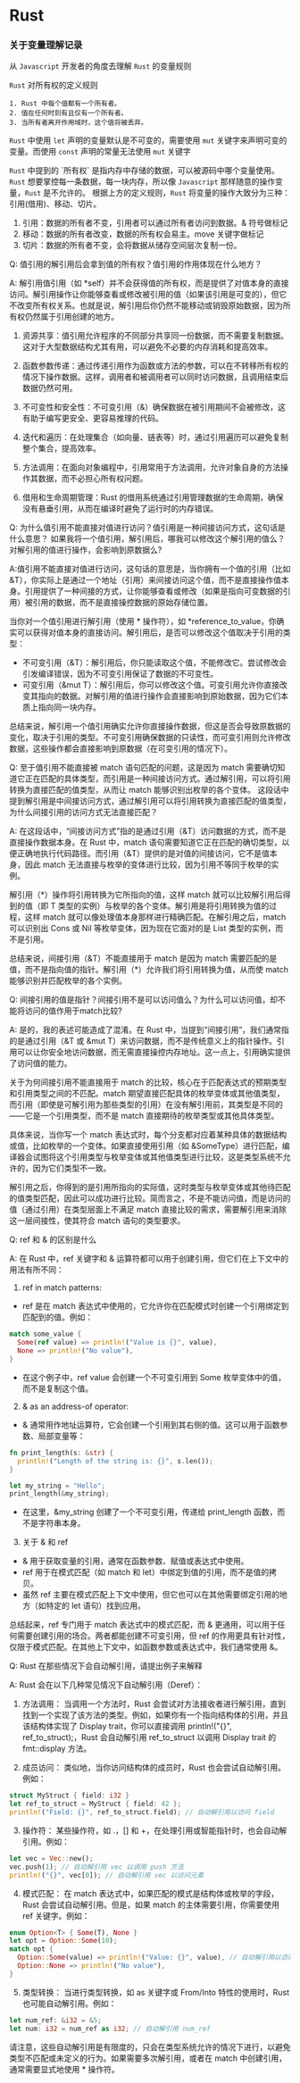 # Rust

### 关于变量理解记录

从 `Javascript` 开发者的角度去理解 `Rust` 的变量规则

`Rust` 对所有权的定义规则

    1. Rust 中每个值都有一个所有者。
    2. 值在任何时刻有且仅有一个所有者。
    3. 当所有者离开作用域时，这个值将被丢弃。

`Rust` 中使用 `let` 声明的变量默认是不可变的，需要使用 `mut` 关键字来声明可变的变量。而使用 `const` 声明的常量无法使用 `mut` 关键字

`Rust` 中提到的 \`所有权\` 是指内存中存储的数据，可以被源码中哪个变量使用。`Rust` 想要掌控每一条数据，每一块内存，所以像 `Javascript` 那样随意的操作变量，`Rust` 是不允许的。
根据上方的定义规则，`Rust` 将变量的操作大致分为三种：引用(借用)、移动、切片。

1. 引用：数据的所有者不变，引用者可以通过所有者访问到数据。& 符号做标记
2. 移动：数据的所有者改变，数据的所有权会易主。move 关键字做标记
3. 切片：数据的所有者不变，会将数据从储存空间层次复制一份。



Q: 值引用的解引用后会拿到值的所有权？值引用的作用体现在什么地方？

A: 解引用值引用（如 *self）并不会获得值的所有权，而是提供了对值本身的直接访问。解引用操作让你能够查看或修改被引用的值（如果该引用是可变的），但它不改变所有权关系。也就是说，解引用后你仍然不能移动或销毁原始数据，因为所有权仍然属于引用创建的地方。

1. 资源共享：值引用允许程序的不同部分共享同一份数据，而不需要复制数据。这对于大型数据结构尤其有用，可以避免不必要的内存消耗和提高效率。

2. 函数参数传递：通过传递引用作为函数或方法的参数，可以在不转移所有权的情况下操作数据。这样，调用者和被调用者可以同时访问数据，且调用结束后数据仍然可用。

3. 不可变性和安全性：不可变引用（&）确保数据在被引用期间不会被修改，这有助于编写更安全、更容易推理的代码。

4. 迭代和遍历：在处理集合（如向量、链表等）时，通过引用遍历可以避免复制整个集合，提高效率。

5. 方法调用：在面向对象编程中，引用常用于方法调用，允许对象自身的方法操作其数据，而不必担心所有权问题。

6. 借用和生命周期管理：Rust 的借用系统通过引用管理数据的生命周期，确保没有悬垂引用，从而在编译时避免了运行时的内存错误。


Q: 为什么值引用不能直接对值进行访问？值引用是一种间接访问方式，这句话是什么意思？
如果我将一个值引用，解引用后，哪我可以修改这个解引用的值么？对解引用的值进行操作，会影响到原数据么?

A:值引用不能直接对值进行访问，这句话的意思是，当你拥有一个值的引用（比如 &T），你实际上是通过一个地址（引用）来间接访问这个值，而不是直接操作值本身。引用提供了一种间接的方式，让你能够查看或修改（如果是指向可变数据的引用）被引用的数据，而不是直接操控数据的原始存储位置。

当你对一个值引用进行解引用（使用 * 操作符），如 *reference_to_value，你确实可以获得对值本身的直接访问。解引用后，是否可以修改这个值取决于引用的类型：
- 不可变引用（&T）：解引用后，你只能读取这个值，不能修改它。尝试修改会引发编译错误，因为不可变引用保证了数据的不可变性。
- 可变引用（&mut T）：解引用后，你可以修改这个值。可变引用允许你直接改变其指向的数据。对解引用的值进行操作会直接影响到原始数据，因为它们本质上指向同一块内存。

总结来说，解引用一个值引用确实允许你直接操作数据，但这是否会导致原数据的变化，取决于引用的类型。不可变引用确保数据的只读性，而可变引用则允许修改数据，这些操作都会直接影响到原数据（在可变引用的情况下）。

Q: 至于值引用不能直接被 match 语句匹配的问题，这是因为 match 需要确切知道它正在匹配的具体类型，而引用是一种间接访问方式。通过解引用，可以将引用转换为直接匹配的值类型，从而让 match 能够识别出枚举的各个变体。
这段话中提到解引用是中间接访问方式，通过解引用可以将引用转换为直接匹配的值类型，为什么间接引用的访问方式无法直接匹配？

A: 在这段话中，“间接访问方式”指的是通过引用（&T）访问数据的方式，而不是直接操作数据本身。在 Rust 中，match 语句需要知道它正在匹配的确切类型，以便正确地执行代码路径。而引用（&T）提供的是对值的间接访问，它不是值本身，因此 match 无法直接与枚举的变体进行比较，因为引用不等同于枚举的实例。

解引用（*）操作将引用转换为它所指向的值，这样 match 就可以比较解引用后得到的值（即 T 类型的实例）与枚举的各个变体。解引用是将引用转换为值的过程，这样 match 就可以像处理值本身那样进行精确匹配。在解引用之后，match 可以识别出 Cons 或 Nil 等枚举变体，因为现在它面对的是 List 类型的实例，而不是引用。

总结来说，间接引用（&T）不能直接用于 match 是因为 match 需要匹配的是值，而不是指向值的指针。解引用（*）允许我们将引用转换为值，从而使 match 能够识别并匹配枚举的各个实例。

Q: 间接引用的值是指针？间接引用不是可以访问值么？为什么可以访问值，却不能将访问的值作用于match比较?

A: 是的，我的表述可能造成了混淆。在 Rust 中，当提到“间接引用”，我们通常指的是通过引用（&T 或 &mut T）来访问数据，而不是传统意义上的指针操作。引用可以让你安全地访问数据，而无需直接操控内存地址。这一点上，引用确实提供了访问值的能力。

关于为何间接引用不能直接用于 match 的比较，核心在于匹配表达式的预期类型和引用类型之间的不匹配。match 期望直接匹配具体的枚举变体或其他值类型，而引用（即使是可解引用为那些类型的引用）在没有解引用前，其类型是不同的——它是一个引用类型，而不是 match 直接期待的枚举类型或其他具体类型。

具体来说，当你写一个 match 表达式时，每个分支都对应着某种具体的数据结构或值，比如枚举的一个变体。如果直接使用引用（如 &SomeType）进行匹配，编译器会试图将这个引用类型与枚举变体或其他值类型进行比较，这是类型系统不允许的，因为它们类型不一致。

解引用之后，你得到的是引用所指向的实际值，这时类型与枚举变体或其他待匹配的值类型匹配，因此可以成功进行比较。简而言之，不是不能访问值，而是访问的值（通过引用）在类型层面上不满足 match 直接比较的需求，需要解引用来消除这一层间接性，使其符合 match 语句的类型要求。

Q: ref 和 & 的区别是什么

A: 在 Rust 中，ref 关键字和 & 运算符都可以用于创建引用，但它们在上下文中的用法有所不同：

1. ref in match patterns:
  - ref 是在 match 表达式中使用的，它允许你在匹配模式时创建一个引用绑定到匹配到的值。例如：
  ```rust
  match some_value {
    Some(ref value) => println!("Value is {}", value),
    None => println!("No value"),
  }
  ```
  - 在这个例子中，ref value 会创建一个不可变引用到 Some 枚举变体中的值，而不是复制这个值。
2. & as an address-of operator:
  - & 通常用作地址运算符，它会创建一个引用到其右侧的值。这可以用于函数参数、局部变量等：
  ```rust
  fn print_length(s: &str) {
    println!("Length of the string is: {}", s.len());
  }

  let my_string = "Hello";
  print_length(&my_string);
  ```
  - 在这里，&my_string 创建了一个不可变引用，传递给 print_length 函数，而不是字符串本身。

3. 关于 & 和 ref
- & 用于获取变量的引用，通常在函数参数、赋值或表达式中使用。
- ref 用于在模式匹配（如 match 和 let）中绑定到值的引用，而不是值的拷贝。
- 虽然 ref 主要在模式匹配上下文中使用，但它也可以在其他需要绑定引用的地方（如特定的 let 语句）找到应用。

总结起来，ref 专门用于 match 表达式中的模式匹配，而 & 更通用，可以用于任何需要创建引用的场合。两者都能创建不可变引用，但 ref 的作用更具有针对性，仅限于模式匹配。在其他上下文中，如函数参数或表达式中，我们通常使用 &。


Q: Rust 在那些情况下会自动解引用，请提出例子来解释

A: Rust 会在以下几种常见情况下自动解引用（Deref）：

1. 方法调用： 当调用一个方法时，Rust 会尝试对方法接收者进行解引用，直到找到一个实现了该方法的类型。例如，如果你有一个指向结构体的引用，并且该结构体实现了 Display trait，你可以直接调用 println!("{}", ref_to_struct);，Rust 会自动解引用 ref_to_struct 以调用 Display trait 的 fmt::display 方法。

2. 成员访问： 类似地，当你访问结构体的成员时，Rust 也会尝试自动解引用。例如：
  ```rust
  struct MyStruct { field: i32 }
  let ref_to_struct = MyStruct { field: 42 };
  println!("Field: {}", ref_to_struct.field); // 自动解引用以访问 field
  ```
3. 操作符： 某些操作符，如 .，[] 和 +，在处理引用或智能指针时，也会自动解引用。例如：
  ```rust
  let vec = Vec::new();
  vec.push(1); // 自动解引用 vec 以调用 push 方法
  println!("{}", vec[0]); // 自动解引用 vec 以访问元素
  ```
4. 模式匹配： 在 match 表达式中，如果匹配的模式是结构体或枚举的字段，Rust 会尝试自动解引用。但是，如果 match 的主体需要引用，你需要使用 ref 关键字。例如：
  ```rust
  enum Option<T> { Some(T), None }
  let opt = Option::Some(10);
  match opt {
    Option::Some(value) => println!("Value: {}", value), // 自动解引用以访问 value
    Option::None => println!("No value"),
  }
  ```
5. 类型转换： 当进行类型转换，如 as 关键字或 From/Into 特性的使用时，Rust 也可能自动解引用。例如：
  ```rust
  let num_ref: &i32 = &5;
  let num: i32 = num_ref as i32; // 自动解引用 num_ref
  ```
请注意，这些自动解引用是有限度的，只会在类型系统允许的情况下进行，以避免类型不匹配或未定义的行为。如果需要多次解引用，或者在 match 中创建引用，通常需要显式地使用 * 操作符。
